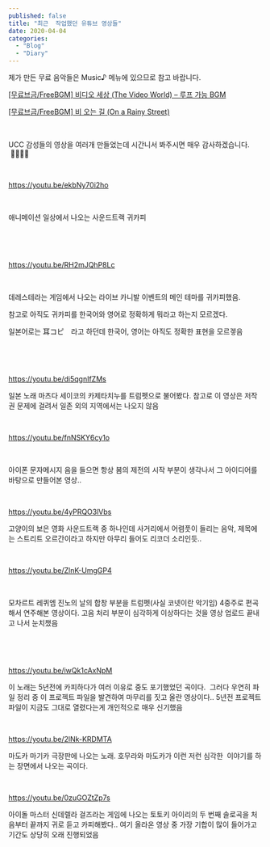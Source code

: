```yaml
---
published: false
title: "최근  작업했던 유튜브 영상들"
date: 2020-04-04
categories: 
  - "Blog"
  - "Diary"
---
```


제가 만든 무료 음악들은 Music♪ 메뉴에 있으므로 참고 바랍니다.

[\[무료브금/FreeBGM\] 비디오 세상 (The Video World) &#8211; 루프 가능 BGM](http://yoonbumtae.com/?p=1958)

[\[무료브금/FreeBGM\] 비 오는 길 (On a Rainy Street)](http://yoonbumtae.com/?p=1981)

 

UCC 감성들의 영상을 여러개 만들었는데 시간니서 봐주시면 매우 감사하겠습니다.  🙇‍♀️🙇‍♀️

 

https://youtu.be/ekbNy70i2ho

 

애니메이션 일상에서 나오는 사운드트랙 귀카피

 

 

https://youtu.be/RH2mJQhP8Lc

 

데레스테라는 게임에서 나오는 라이브 카니발 이벤트의 메인 테마를 귀카피했음.

참고로 아직도 귀카피를 한국어와 영어로 정확하게 뭐라고 하는지 모르겠다.

일본어로는 耳コピ　라고 하던데 한국어, 영어는 아직도 정확한 표현을 모르겧음

 

 

https://youtu.be/di5qgnIfZMs

일본 노래 마츠다 세이코의 카제타치누를 트럼펫으로 불어봤다. 참고로 이 영상은 저작권 문제에 걸려서 일존 외의 지역에서는 나오지 않음

 

https://youtu.be/fnNSKY6cy1o

 

아이폰 문자메시지 음을 들으면 항상 봄의 제전의 시작 부분이 생각나서 그 아이디어를 바탕으로 만들어본 영상..

 

https://youtu.be/4yPRQO3lVbs

고양이의 보은 영화 사운드트랙 중 하나인데 사거리에서 어렴풋이 들리는 음악, 제목에는 스트리트 오르간이라고 하지만 아무리 들어도 리코더 소리인듯..

 

https://youtu.be/ZlnK-UmgGP4

 

모차르트 레퀴엠 진노의 날의 합창 부분을 트럼펫(사실 코넷이란 악기임) 4중주로 편곡해서 연주해본 영상이다. 고음 처리 부분이 심각하게 이상하다는 것을 영상 업로드 끝내고 나서 눈치챘음

 

 

https://youtu.be/iwQk1cAxNpM

이 노래는 5년전에 카피하다가 여러 이유로 중도 포기했었던 곡이다.  그러다 우연히 파일 정리 중 이 프로젝트 파일을 발견하여 마무리를 짓고 올란 영상이다.. 5년전 프로젝트 파일이 지금도 그대로 열렸다는게 개인적으로 매우 신기했음

 

https://youtu.be/2lNk-KRDMTA

마도카 마기카 극장판에 나오는 노래. 호무라와 마도카가 이런 저런 심각한  이야기를 하는 장면에서 나오는 곡이다.

 

https://youtu.be/0zuGOZtZp7s

아이돌 마스터 신데렐라 걸즈라는 게임에 나오는 토토키 아이리의 두 번째 솔로곡을 처음부터 끝까지 귀로 듣고 카피해봤다.. 여기 올라온 영상 중 가장 기합이 많이 들어가고 기간도 상당히 오래 진행되었음
